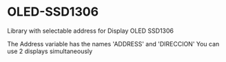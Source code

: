 # OLED-SSD1306
Library with selectable address for Display OLED SSD1306

The Address variable has the names 'ADDRESS' and 'DIRECCION'
You can use 2 displays simultaneously 
